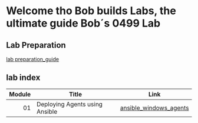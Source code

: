 # Welcome tho Bob builds Labs, the ultimate guide Bob´s 0499 Lab


## Lab Preparation
[lab preparation_guide](./00_lab_prepare.md)


## lab index
Module | Title | Link
------:|---------------------|---
01| Deploying Agents using Ansible | [ansible_windows_agents](./01_ansible_windows_agents.md)
